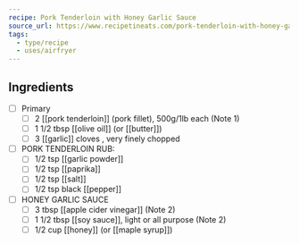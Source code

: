 ```yaml
---
recipe: Pork Tenderloin with Honey Garlic Sauce
source_url: https://www.recipetineats.com/pork-tenderloin-with-honey-garlic-sauce/#wprm-recipe-container-36931
tags:
  - type/recipe
  - uses/airfryer
---
```

## Ingredients

- [ ] Primary
	- [ ] 2 [[pork tenderloin]] (pork fillet), 500g/1lb each (Note 1)
	- [ ] 1 1/2 tbsp [[olive oil]] (or [[butter]])
	- [ ] 3 [[garlic]] cloves , very finely chopped
- [ ] PORK TENDERLOIN RUB:
	- [ ] 1/2 tsp [[garlic powder]]
	- [ ] 1/2 tsp [[paprika]]
	- [ ] 1/2 tsp [[salt]]
	- [ ] 1/2 tsp black [[pepper]]
- [ ] HONEY GARLIC SAUCE
	- [ ] 3 tbsp [[apple cider vinegar]] (Note 2)
	- [ ] 1 1/2 tbsp [[soy sauce]], light or all purpose (Note 2)
	- [ ] 1/2 cup [[honey]] (or [[maple syrup]])
